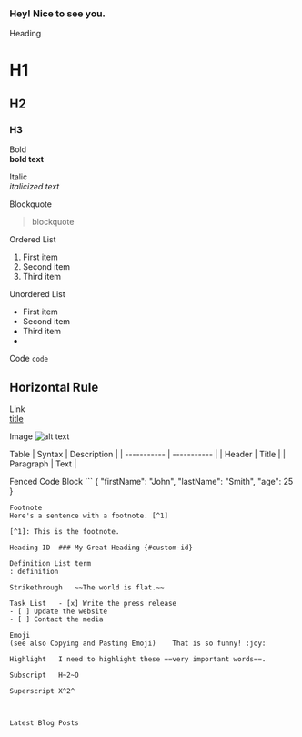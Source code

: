 ### Hey! Nice to see you.

Heading	
# H1
## H2
### H3

Bold	
**bold text**

Italic	
*italicized text*

Blockquote	
> blockquote

Ordered List	
1. First item
2. Second item
3. Third item

Unordered List	
- First item
- Second item
- Third item
- 
Code	`code`

Horizontal Rule	
---

Link	
[title](https://www.example.com)

Image	![alt text](image.jpg)

Table	| Syntax | Description |
| ----------- | ----------- |
| Header | Title |
| Paragraph | Text |

Fenced 
Code Block	```
{
  "firstName": "John",
  "lastName": "Smith",
  "age": 25
}
```
Footnote	
Here's a sentence with a footnote. [^1]

[^1]: This is the footnote.

Heading ID	### My Great Heading {#custom-id}

Definition List	term
: definition

Strikethrough	~~The world is flat.~~

Task List	- [x] Write the press release
- [ ] Update the website
- [ ] Contact the media

Emoji
(see also Copying and Pasting Emoji)	That is so funny! :joy:

Highlight	I need to highlight these ==very important words==.

Subscript	H~2~O

Superscript	X^2^



Latest Blog Posts
